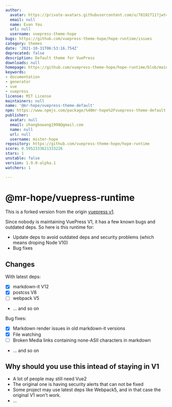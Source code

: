 ```yaml
---
author:
  avatar: https://private-avatars.githubusercontent.com/u/78192711?jwt=eyJhbGciOiJIUzI1NiIsInR5cCI6IkpXVCJ9.eyJpc3MiOiJnaXRodWIuY29tIiwiYXVkIjoicmF3LmdpdGh1YnVzZXJjb250ZW50LmNvbSIsImtleSI6ImtleTEiLCJleHAiOjE3MzQ2NTU1NjAsIm5iZiI6MTczNDY1NDM2MCwicGF0aCI6Ii91Lzc4MTkyNzExIn0.ZeTLzjhIaXuZ-Q3YGsUako0ufutdSR9rzD7Oog0xmtY&v=4
  email: null
  name: Evan You
  url: null
  username: vuepress-theme-hope
bugs: https://github.com/vuepress-theme-hope/hope-runtime/issues
category: themes
date: '2021-10-31T06:53:16.754Z'
deprecated: false
description: Default theme for VuePress
downloads: null
homepage: https://github.com/vuepress-theme-hope/hope-runtime/blob/main/packages/vuepress-theme-default#readme
keywords:
- documentation
- generator
- vue
- vuepress
license: MIT License
maintainers: null
name: '@mr-hope/vuepress-theme-default'
npm: https://www.npmjs.com/package/%40mr-hope%2Fvuepress-theme-default
publisher:
  avatar: null
  email: zhangbowang1998@gmail.com
  name: null
  url: null
  username: mister-hope
repository: https://github.com/vuepress-theme-hope/hope-runtime
score: 0.5952333621333226
stars: 1
unstable: false
version: 1.9.0-alpha.1
watchers: 1

---
```


# @mr-hope/vuepress-runtime

This is a forked version from the origin [vuepress v1](https://github.com/vuejs/vuepress).

Since nobody is maintaining VuePress V1, it has a few known bugs and outdated deps. So here is this runtime for:

- Update deps to avoid outdated deps and security problems (which means droping Node V10)
- Bug fixes

## Changes

With latest deps:

- [x] markdown-it V12
- [x] postcss V8
- [ ] webpack V5
- ... and so on

Bug fixes:

- [x] Markdown render issues in old markdown-it versions
- [x] File watching
- [ ] Broken Media links containing none-ASII characters in markdown
- ... and so on

## Why should you use this intead of staying in V1

- A lot of people may still need Vue2
- The original one is having security alerts that can not be fixed
- Some project may use latest deps like Webpack5, and in that case the original V1 won't work.
- ...
